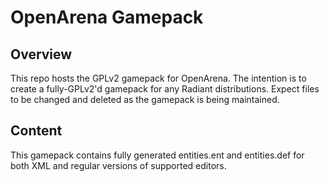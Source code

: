 # OpenArena Gamepack

## Overview
This repo hosts the GPLv2 gamepack for OpenArena. The intention is to create a fully-GPLv2'd gamepack for any Radiant distributions. Expect files to be changed and deleted as the gamepack is being maintained.

## Content
This gamepack contains fully generated entities.ent and entities.def for both XML and regular versions of supported editors.
